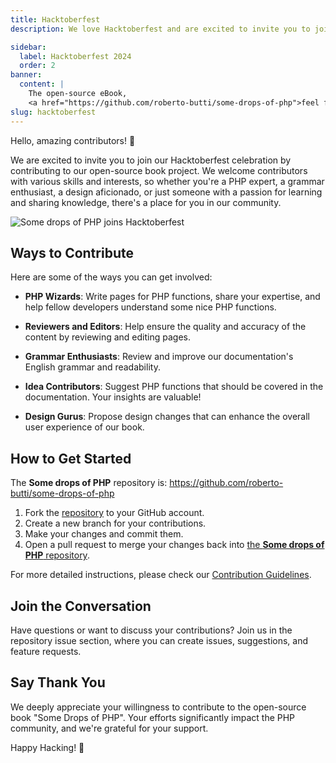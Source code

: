 ```yaml
---
title: Hacktoberfest
description: We love Hacktoberfest and are excited to invite you to join our Hacktoberfest celebration by contributing to our open-source book project.

sidebar:
  label: Hacktoberfest 2024
  order: 2
banner:
  content: |
    The open-source eBook,
    <a href="https://github.com/roberto-butti/some-drops-of-php">feel free to contribute adding or reviewing content</a>
slug: hacktoberfest
---
```


Hello, amazing contributors! 👋

We are excited to invite you to join our Hacktoberfest celebration by contributing to our open-source book project. We welcome contributors with various skills and interests, so whether you're a PHP expert, a grammar enthusiast, a design aficionado, or just someone with a passion for learning and sharing knowledge, there's a place for you in our community.

![Some drops of PHP joins Hacktoberfest](../../../assets/cover-hacktoberfest-2024.webp)

## Ways to Contribute

Here are some of the ways you can get involved:

- **PHP Wizards**: Write pages for PHP functions, share your expertise, and help fellow developers understand some nice PHP functions.

- **Reviewers and Editors**: Help ensure the quality and accuracy of the content by reviewing and editing pages.

- **Grammar Enthusiasts**: Review and improve our documentation's English grammar and readability.

- **Idea Contributors**: Suggest PHP functions that should be covered in the documentation. Your insights are valuable!

- **Design Gurus**: Propose design changes that can enhance the overall user experience of our book.

## How to Get Started

The **Some drops of PHP** repository is: https://github.com/roberto-butti/some-drops-of-php

1. Fork the [repository](https://github.com/roberto-butti/some-drops-of-php) to your GitHub account.
2. Create a new branch for your contributions.
3. Make your changes and commit them.
4. Open a pull request to merge your changes back into [the **Some drops of PHP** repository](https://github.com/roberto-butti/some-drops-of-php).

For more detailed instructions, please check our [Contribution Guidelines](https://github.com/roberto-butti/some-drops-of-php/blob/main/CONTRIBUTING.md).

## Join the Conversation

Have questions or want to discuss your contributions? Join us in the repository issue section, where you can create issues, suggestions, and feature requests.

## Say Thank You

We deeply appreciate your willingness to contribute to the open-source book "Some Drops of PHP". Your efforts significantly impact the PHP community, and we're grateful for your support.

Happy Hacking! 🚀
